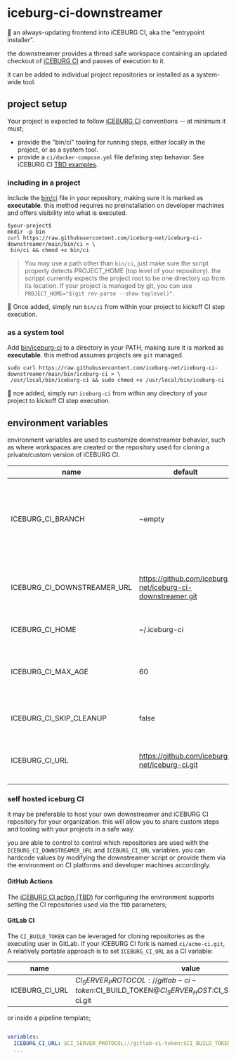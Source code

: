 # iceburg-ci-downstreamer

:gift: an always-updating frontend into iCEBURG CI, aka the "entrypoint installer".

the downstreamer provides a thread safe workspace containing an updated checkout of [iCEBURG CI](https://github.com/iceburg-net/iceburg-ci) and passes of execution to it.

it can be added to individual project repositories or installed as a system-wide tool.

## project setup

Your project is expected to follow [iCEBURG CI](https://github.com/iceburg-net/iceburg-ci) conventions -- at minimum it must;
 * provide the "bin/ci" tooling for running steps, either locally in the project, or as a system tool.
 * provide a `ci/docker-compose.yml` file defining step behavior. See iCEBURG CI [TBD examples]().

### including in a project

Include the [bin/ci](bin/ci) file in your repository, making sure it is marked as **executable**. this method requires no preinstallation on developer machines and offers visibility into what is executed.

```
$your-project$
mkdir -p bin
curl https://raw.githubusercontent.com/iceburg-net/iceburg-ci-downstreamer/main/bin/ci > \
 bin/ci && chmod +x bin/ci

```

> You may use a path other than `bin/ci`, just make sure the script properly detects PROJECT_HOME (top level of your repository). the scrippt currently expects the project root  to be one directory up from its location. If your project is managed by git, you can use `PROJECT_HOME="$(git rev-parse --show-toplevel)"`.

:rocket: Once added, simply run `bin/ci` from within your project to kickoff CI step execution.


### as a system tool

Add [bin/iceburg-ci](bin/iceburg-ci) to a directory in your PATH, making sure it is marked as **executable**. this method assumes projects are `git` managed.

```
sudo curl https://raw.githubusercontent.com/iceburg-net/iceburg-ci-downstreamer/main/bin/iceburg-ci > \
 /usr/local/bin/iceburg-ci && sudo chmod +x /usr/local/bin/iceburg-ci

```

:rocket: nce added, simply run `iceburg-ci` from within any directory of your project to kickoff CI step execution.

## environment variables

environment variables are used to customize downstreamer behavior, such as where workspaces are created or the repository used for cloning a private/custom version of iCEBURG CI.


name | default | description
--- | --- | ---
ICEBURG_CI_BRANCH | ~empty | The branch of the iceburg-ci repository to use for the workspace. if empty, the default branch is used.
ICEBURG_CI_DOWNSTREAMER_URL | https://github.com/iceburg-net/iceburg-ci-downstreamer.git | URL of the iceburg-ci-downstreamer repository. Can be a path.
ICEBURG_CI_HOME | ~/.iceburg-ci | home for CI tooling workspaces.
ICEBURG_CI_MAX_AGE | 60 | Number of seconds allowed before checking for updates.
ICEBURG_CI_SKIP_CLEANUP | false | True to skip cleaning up workspaces and tmp files.
ICEBURG_CI_URL | https://github.com/iceburg-net/iceburg-ci.git | URL of shared iceburg-ci repository. Can be a path.


### self hosted iceburg CI

it may be preferable to host your own downstreamer and iCEBURG CI repository for your organization. this will allow you to share custom steps and tooling with your projects in a safe way.  

you are able to control to control which repositories are used with the `ICEBURG_CI_DOWNSTREAMER_URL` and `ICEBURG_CI_URL` variables. you can hardcode values by modifying the downstreamer script or provide them via the environment on CI platforms and developer machines accordingly.


#### GitHub Actions

The [iCEBURG CI action (TBD)]() for configuring the environment supports setting the CI repositories used via the `TBD` parameters;

#### GitLab CI

The `CI_BUILD_TOKEN` can be leveraged for cloning repositories as the executing user in GitLab. If your iCEBURG CI fork is named `ci/acme-ci.git`, A relatively portable approach is to set `ICEBURG_CI_URL` as a CI variable:

name | value
--- | ---
ICEBURG_CI_URL | $CI_SERVER_PROTOCOL://gitlab-ci-token:$CI_BUILD_TOKEN@$CI_SERVER_HOST:$CI_SERVER_PORT/ci/acme-ci.git

or inside a pipeline template;

```yml

variables:
  ICEBURG_CI_URL: $CI_SERVER_PROTOCOL://gitlab-ci-token:$CI_BUILD_TOKEN@$CI_SERVER_HOST:$CI_SERVER_PORT/ci/acme-ci.git
  ...

```
